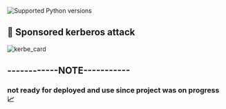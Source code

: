![Supported Python versions](https://img.shields.io/badge/python-3.7+-blue.svg) 

## :triangular_flag_on_post: Sponsored kerberos attack

![kerbe_card](https://user-images.githubusercontent.com/19204702/84308376-43e48700-ab13-11ea-94f2-27d2badb8540.jpg)

## ------------NOTE-----------

### not ready for deployed and use since project was on progress 📈
